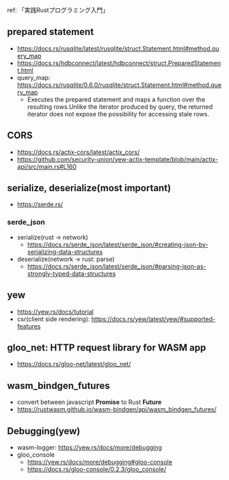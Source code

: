ref: 「実践Rustプログラミング入門」

## prepared statement
- https://docs.rs/rusqlite/latest/rusqlite/struct.Statement.html#method.query_map
- https://docs.rs/hdbconnect/latest/hdbconnect/struct.PreparedStatement.html
- query_map: https://docs.rs/rusqlite/0.6.0/rusqlite/struct.Statement.html#method.query_map
  - Executes the prepared statement and maps a function over the resulting rows.Unlike the iterator produced by query, the returned iterator does not expose the possibility for accessing stale rows.

## CORS
- https://docs.rs/actix-cors/latest/actix_cors/
- https://github.com/security-union/yew-actix-template/blob/main/actix-api/src/main.rs#L160

## serialize, deserialize(**most important**)
- https://serde.rs/
### serde_json
- serialize(rust -> network)
  - https://docs.rs/serde_json/latest/serde_json/#creating-json-by-serializing-data-structures
- deserialize(network -> rust: parse)
  - https://docs.rs/serde_json/latest/serde_json/#parsing-json-as-strongly-typed-data-structures
## yew
- https://yew.rs/docs/tutorial
- csr(client side rendering): https://docs.rs/yew/latest/yew/#supported-features
## gloo_net: HTTP request library for WASM app
- https://docs.rs/gloo-net/latest/gloo_net/
## wasm_bindgen_futures
- convert between javascript **Promise** to Rust **Future**
- https://rustwasm.github.io/wasm-bindgen/api/wasm_bindgen_futures/

## Debugging(yew)
- wasm-logger: https://yew.rs/docs/more/debugging
- gloo_console
  - https://yew.rs/docs/more/debugging#gloo-console
  - https://docs.rs/gloo-console/0.2.3/gloo_console/